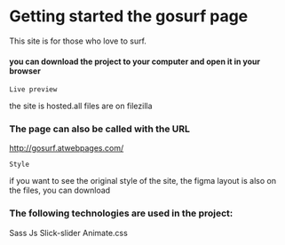 # Getting started the gosurf page

This site is for those who love to surf.

#### you can download the project to your computer and open it in your browser

`Live preview`

the site is hosted.all files are on filezilla
### The page can also be called with the URL
http://gosurf.atwebpages.com/


`Style`

if you want to see the original style of the site, the figma layout is also on the files, you can download


### The following technologies are used in the project:
Sass Js Slick-slider Animate.css
